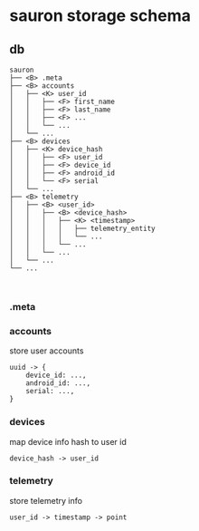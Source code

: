 # sauron storage schema

## db

```
sauron
├── <B> .meta
├── <B> accounts
│   ├── <K> user_id
│   │   ├── <F> first_name
│   │   ├── <F> last_name
│   │   ├── <F> ...
│   │   └── ...
│   └── ...
├── <B> devices
│   ├── <K> device_hash
│   │   ├── <F> user_id
│   │   ├── <F> device_id
│   │   ├── <F> android_id
│   │   └── <F> serial
│   └── ...
├── <B> telemetry
│   ├── <B> <user_id>
│   │   ├── <B> <device_hash>
│   │   │   ├── <K> <timestamp>
│   │   │   │   ├── telemetry_entity
│   │   │   │   └── ...
│   │   │   └── ...
│   │   └── ...
│   └── ...
└── ...
```

```


```

### .meta

### accounts

store user accounts

```
uuid -> {
	device_id: ...,
	android_id: ...,
	serial: ...,
}
```

### devices

map device info hash to user id
```
device_hash -> user_id
```

### telemetry

store telemetry info

```
user_id -> timestamp -> point

```